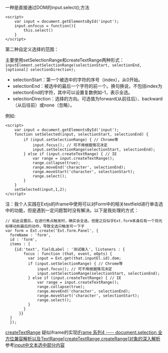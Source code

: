 一种是直接通过DOM的input.select();方法

```
<script>
    var input = document.getElementsById('input');
    input.onfocus = function(){
        this.select()
    }
</script>
```

第二种自定义选择的范围：

主要使用setSelectionRange和createTextRange两种形式：    
`inputElement.setSelectionRange(selectionStart, selectionEnd, [optional] selectionDirection);`

* selectionStart：第一个被选中的字符的序号（index），从0开始。
* selectionEnd：被选中的最后一个字符的前一个。换句换说，不包括index为selectionEnd的字符，其中可以设置复数例如-1，表示全选。
* selectionDirection：选择的方向。可选值为forward(从前往后）、backward（从后往前）或none（忽略）。

例如:
```
<script>
    var input = document.getElementsById('input');
    function setSelected(input, selectionStart, selectionEnd) {
        if (input.setSelectionRange) { // Chrome等
            input.focus(); // 可不用根据情况决定
            input.setSelectionRange(selectionStart, selectionEnd);
        } else if (input.createTextRange) { // IE
            var range = input.createTextRange();
            range.collapse(true);
            range.moveEnd('character', selectionEnd);
            range.moveStart('character', selectionStart);
            range.select();
        }
    }
    setSelected(input,1,2);
</script>
```

注：我个人实践在Extjs的iframe中使用可以对Form中的相关textfield进行单击选中的功能，但是遇到一定问题暂时没有解决。以下是我处理的方式：    
```
// 如此设置后，在进行焦点触发时，确实会全选，但是之后似乎Ext.form本身后有一个将光标移动到最后的动作，导致全选只触发可一下子
var form = Ext.create('Ext.form.Panel', {
  formName : 'form',
  id : 'form',
  items : [
    {id:'text', fieldLabel : '测试输入', listeners : {
        focus : function (that, event, eOpts) {
          var input = Ext.get(that.inputEl.id).dom;
          if (input.setSelectionRange) { // Chrome等
              input.focus(); // 可不用根据情况决定
              input.setSelectionRange(selectionStart, selectionEnd);
          } else if (input.createTextRange) { // IE
              var range = input.createTextRange();
              range.collapse(true);
              range.moveEnd('character', selectionEnd);
              range.moveStart('character', selectionStart);
              range.select();
          }
        }
      }}
  ]
  });
```

[createTextRange](https://blog.csdn.net/baidu_33033415/article/details/62882699)
疑似iframe的实现[IFrame 系列4 ---- document.selection 全方位兼容解析以及TextRange[createTextRange,createRange]对象的深入解析](https://blog.csdn.net/baidu_33033415/article/details/62882703)    
参考[input中文本选中部分内容](https://www.jianshu.com/p/52373cc9c9d4)
